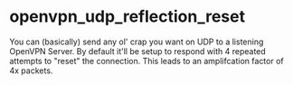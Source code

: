 # openvpn_udp_reflection_reset
You can (basically) send any ol' crap you want on UDP to a listening OpenVPN
Server. By default it'll be setup to respond with 4 repeated attempts to
"reset" the connection. This leads to an amplifcation factor of 4x packets.

